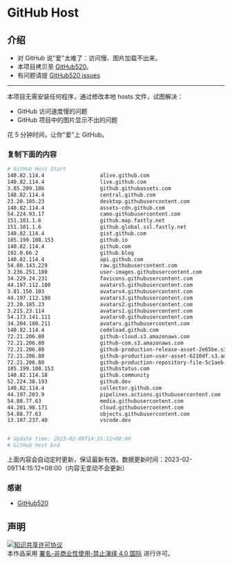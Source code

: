 # GitHub Host
## 介绍
- 对 GitHub 说"爱"太难了：访问慢、图片加载不出来。
- 本项目拷贝至 [GitHub520](https://github.com/521xueweihan/GitHub520)。
- 有问题请提 [GitHub520 issues](https://github.com/521xueweihan/GitHub520/issues/new)

---

本项目无需安装任何程序，通过修改本地 hosts 文件，试图解决：
- GitHub 访问速度慢的问题
- GitHub 项目中的图片显示不出的问题

花 5 分钟时间，让你"爱"上 GitHub。

### 复制下面的内容
```bash
# GitHub Host Start
140.82.114.4                  alive.github.com
140.82.114.4                  live.github.com
3.85.209.186                  github.githubassets.com
140.82.114.4                  central.github.com
23.20.185.23                  desktop.githubusercontent.com
140.82.114.4                  assets-cdn.github.com
54.224.93.17                  camo.githubusercontent.com
151.101.1.6                   github.map.fastly.net
151.101.1.6                   github.global.ssl.fastly.net
140.82.114.4                  gist.github.com
185.199.108.153               github.io
140.82.114.4                  github.com
192.0.66.2                    github.blog
140.82.114.4                  api.github.com
54.80.143.229                 raw.githubusercontent.com
3.236.251.180                 user-images.githubusercontent.com
34.229.24.231                 favicons.githubusercontent.com
44.197.112.180                avatars5.githubusercontent.com
3.81.150.103                  avatars4.githubusercontent.com
44.197.112.180                avatars3.githubusercontent.com
23.20.185.23                  avatars2.githubusercontent.com
3.215.23.114                  avatars1.githubusercontent.com
54.173.141.111                avatars0.githubusercontent.com
34.204.180.211                avatars.githubusercontent.com
140.82.114.4                  codeload.github.com
72.21.206.80                  github-cloud.s3.amazonaws.com
72.21.206.80                  github-com.s3.amazonaws.com
72.21.206.80                  github-production-release-asset-2e65be.s3.amazonaws.com
72.21.206.80                  github-production-user-asset-6210df.s3.amazonaws.com
72.21.206.80                  github-production-repository-file-5c1aeb.s3.amazonaws.com
185.199.108.153               githubstatus.com
140.82.114.18                 github.community
52.224.38.193                 github.dev
140.82.114.4                  collector.github.com
44.197.203.9                  pipelines.actions.githubusercontent.com
54.88.77.63                   media.githubusercontent.com
44.201.98.171                 cloud.githubusercontent.com
54.88.77.63                   objects.githubusercontent.com
13.107.237.40                 vscode.dev


# Update time: 2023-02-09T14:15:12+08:00
# GitHub Host End

```
上面内容会自动定时更新，保证最新有效。数据更新时间：2023-02-09T14:15:12+08:00（内容无变动不会更新）

### 感谢

- [GitHub520](https://github.com/521xueweihan/GitHub520)

## 声明
<a rel="license" href="https://creativecommons.org/licenses/by-nc-nd/4.0/deed.zh"><img alt="知识共享许可协议" style="border-width: 0" src="https://licensebuttons.net/l/by-nc-nd/4.0/88x31.png"></a><br>本作品采用 <a rel="license" href="https://creativecommons.org/licenses/by-nc-nd/4.0/deed.zh">署名-非商业性使用-禁止演绎 4.0 国际</a> 进行许可。